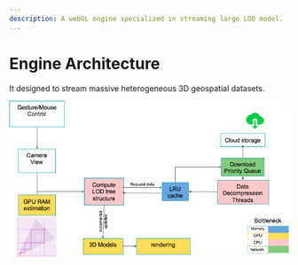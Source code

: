 ```yaml
---
description: A webGL engine specialized in streaming large LOD model.
---
```


# Engine Architecture

It designed to stream massive heterogeneous 3D geospatial datasets.



![lod engine architect](../.gitbook/assets/image%20%284%29.png)

